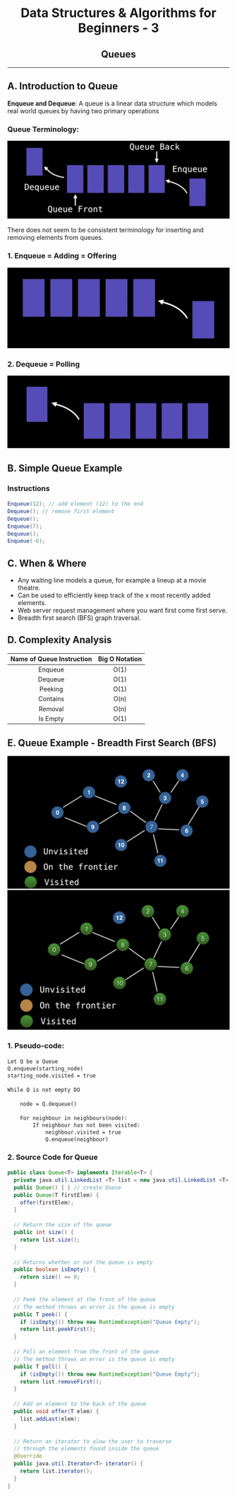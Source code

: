 <center> 
<h1>Data Structures & Algorithms for Beginners - 3</h1> 
<h2>Queues</h2>
</center>


---

## A. Introduction to Queue

**Enqueue and Dequeue**: A queue is a linear data structure which models real world queues by having two primary operations

### Queue Terminology:

<img src="./img/image-20220524150439698.png" alt="image-20220524150439698" style="zoom:60%;" />



There does not seem to be consistent terminology for inserting and removing elements from queues.

### 1. Enqueue = Adding = Offering

<img src="./img/image-20220531100919975.png" alt="image-20220531100919975" style="zoom:67%;" />

### 2. Dequeue = Polling

<img src="./img/image-20220531101118912.png" alt="image-20220531101118912" style="zoom:67%;" />



## B. Simple Queue Example

### Instructions

```java
Enqueue(12); // add element (12) to the end
Dequeue(); // remove first element
Dequeue();
Enqueue(7);
Dequeue();
Enqueue(-6);
```



## C. When & Where

- Any waiting line models a queue, for example a lineup at a movie theatre.
- Can be used to efficiently keep track of the x most recently added elements.
- Web server request management where you want first come first serve.
- Breadth first search (BFS) graph traversal.



## D. Complexity Analysis

| Name of Queue Instruction | Big O Notation |
| :-----------------------: | :------------: |
|          Enqueue          |      O(1)      |
|          Dequeue          |      O(1)      |
|          Peeking          |      O(1)      |
|         Contains          |      O(n)      |
|          Removal          |      O(n)      |
|         Is Empty          |      O(1)      |



## E. Queue Example - Breadth First Search (BFS)

<img src="./img/image-20220531103730294.png" alt="image-20220531103730294" style="zoom:50%;" />

<img src="./img/image-20220531103730300.png" alt="image-20220531103730300" style="zoom:51%;" />

### 1. Pseudo-code:

```
Let Q be a Queue
Q.enqueue(starting_node)
starting_node.visited = true

While Q is not empty DO

	node = Q.dequeue()
	
	For neighbour in neighbours(node):
		If neighbour has not been visited:
			neighbour.visited = true
			Q.enqueue(neighbour)
```



### 2. Source Code for Queue

```java
public class Queue<T> implements Iterable<T> {
  private java.util.LinkedList <T> list = new java.util.LinkedList <T> ();
  public Queue() { } // create Queue
  public Queue(T firstElem) {
    offer(firstElem);
  }

  // Return the size of the queue
  public int size() {
    return list.size();
  }

  // Returns whether or not the queue is empty
  public boolean isEmpty() {
    return size() == 0;
  }

  // Peek the element at the front of the queue
  // The method throws an error is the queue is empty
  public T peek() {
    if (isEmpty()) throw new RuntimeException("Queue Empty");
    return list.peekFirst();
  }

  // Poll an element from the front of the queue
  // The method throws an error is the queue is empty
  public T poll() {
    if (isEmpty()) throw new RuntimeException("Queue Empty");
    return list.removeFirst();
  }

  // Add an element to the back of the queue
  public void offer(T elem) {
    list.addLast(elem);
  }

  // Return an iterator to alow the user to traverse
  // through the elements found inside the queue
  @Override
  public java.util.Iterator<T> iterator() {
    return list.iterator();
  }
}
```





